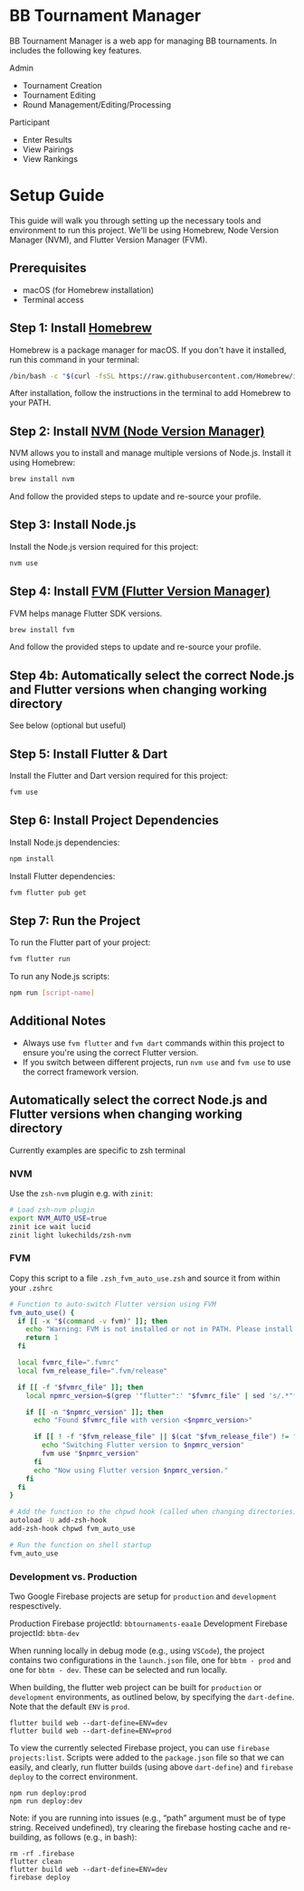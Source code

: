 # BB Tournament Manager

BB Tournament Manager is a web app for managing BB tournaments. In includes the following key features.

Admin
- Tournament Creation
- Tournament Editing
- Round Management/Editing/Processing

Participant
- Enter Results
- View Pairings
- View Rankings

# Setup Guide

This guide will walk you through setting up the necessary tools and environment to run this project. We'll be using Homebrew, Node Version Manager (NVM), and Flutter Version Manager (FVM).

## Prerequisites

- macOS (for Homebrew installation)
- Terminal access

## Step 1: Install [Homebrew](https://brew.sh/)

Homebrew is a package manager for macOS. If you don't have it installed, run this command in your terminal:

```bash
/bin/bash -c "$(curl -fsSL https://raw.githubusercontent.com/Homebrew/install/HEAD/install.sh)"
```

After installation, follow the instructions in the terminal to add Homebrew to your PATH.

## Step 2: Install [NVM (Node Version Manager)](https://github.com/nvm-sh/nvm?tab=readme-ov-file#installing-and-updating)

NVM allows you to install and manage multiple versions of Node.js. Install it using Homebrew:

```bash
brew install nvm
```

And follow the provided steps to update and re-source your profile.

## Step 3: Install Node.js

Install the Node.js version required for this project:

```bash
nvm use
```

## Step 4: Install [FVM (Flutter Version Manager)](https://fvm.app/documentation/getting-started/installation)

FVM helps manage Flutter SDK versions.

```bash
brew install fvm
```

And follow the provided steps to update and re-source your profile.

## Step 4b: Automatically select the correct Node.js and Flutter versions when changing working directory

See below (optional but useful)

## Step 5: Install Flutter & Dart

Install the Flutter and Dart version required for this project:

```bash
fvm use
```

## Step 6: Install Project Dependencies

Install Node.js dependencies:

```bash
npm install
```

Install Flutter dependencies:

```bash
fvm flutter pub get
```

## Step 7: Run the Project

To run the Flutter part of your project:

```bash
fvm flutter run
```

To run any Node.js scripts:

```bash
npm run [script-name]
```

## Additional Notes

- Always use `fvm flutter` and `fvm dart` commands within this project to ensure you're using the correct Flutter version.
- If you switch between different projects, run `nvm use` and `fvm use` to use the correct framework version.

## Automatically select the correct Node.js and Flutter versions when changing working directory

Currently examples are specific to zsh terminal

### NVM

Use the `zsh-nvm` plugin e.g. with `zinit`:

```bash
# Load zsh-nvm plugin
export NVM_AUTO_USE=true
zinit ice wait lucid
zinit light lukechilds/zsh-nvm
```

### FVM

Copy this script to a file `.zsh_fvm_auto_use.zsh` and source it from within your `.zshrc`

```bash
# Function to auto-switch Flutter version using FVM
fvm_auto_use() {
  if [[ -x "$(command -v fvm)" ]]; then
    echo "Warning: FVM is not installed or not in PATH. Please install FVM to enable auto-use."
    return 1
  fi

  local fvmrc_file=".fvmrc"
  local fvm_release_file=".fvm/release"

  if [[ -f "$fvmrc_file" ]]; then
    local npmrc_version=$(grep '"flutter":' "$fvmrc_file" | sed 's/.*"flutter": *"\(.*\)".*/\1/')

    if [[ -n "$npmrc_version" ]]; then
      echo "Found $fvmrc_file with version <$npmrc_version>"

      if [[ ! -f "$fvm_release_file" || $(cat "$fvm_release_file") != "$npmrc_version" ]]; then
        echo "Switching Flutter version to $npmrc_version"
        fvm use "$npmrc_version"
      fi
      echo "Now using Flutter version $npmrc_version."
    fi
  fi
}

# Add the function to the chpwd hook (called when changing directories)
autoload -U add-zsh-hook
add-zsh-hook chpwd fvm_auto_use

# Run the function on shell startup
fvm_auto_use
```

### Development vs. Production

Two Google Firebase projects are setup for `production` and `development` respesctively.

Production Firebase projectId: `bbtournaments-eaa1e`
Development Firebase projectId: `bbtm-dev`

When running locally in debug mode (e.g., using `VSCode`), the project contains two configurations in the `launch.json` file, one for `bbtm - prod` and one for `bbtm - dev`. These can be selected and run locally.

When building, the flutter web project can be built for `production` or `development` environments, as outlined below, by specifying the `dart-define`. Note that the default `ENV` is `prod`.

```
flutter build web --dart-define=ENV=dev
flutter build web --dart-define=ENV=prod
```

To view the currently selected Firebase project, you can use `firebase projects:list`. Scripts were added to the `package.json` file so that we can easily, and clearly, run flutter builds (using above `dart-define`) and `firebase deploy` to the correct environment.

```
npm run deploy:prod
npm run deploy:dev
```

Note: if you are running into issues (e.g., “path” argument must be of type string. Received undefined), try clearing the firebase hosting cache and re-building, as follows (e.g., in bash):
```
rm -rf .firebase
flutter clean
flutter build web --dart-define=ENV=dev
firebase deploy
```